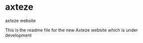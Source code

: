# axteze
axteze website

This is the readme file for the new Axteze website which is under development